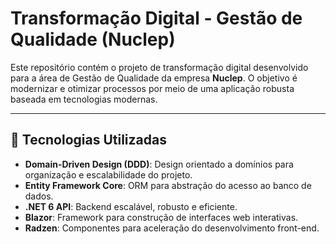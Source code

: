 # Transformação Digital - Gestão de Qualidade (Nuclep)

Este repositório contém o projeto de transformação digital desenvolvido para a área de Gestão de Qualidade da empresa **Nuclep**. O objetivo é modernizar e otimizar processos por meio de uma aplicação robusta baseada em tecnologias modernas.

---

## 🚀 Tecnologias Utilizadas

- **Domain-Driven Design (DDD)**: Design orientado a domínios para organização e escalabilidade do projeto.
- **Entity Framework Core**: ORM para abstração do acesso ao banco de dados.
- **.NET 6 API**: Backend escalável, robusto e eficiente.
- **Blazor**: Framework para construção de interfaces web interativas.
- **Radzen**: Componentes para aceleração do desenvolvimento front-end.
